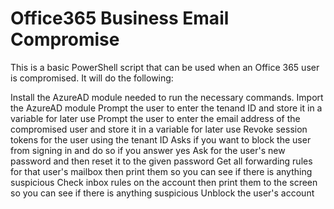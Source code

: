 # Office365 Business Email Compromise

This is a basic PowerShell script that can be used when an Office 365 user is compromised. It will do the following:

Install the AzureAD module needed to run the necessary commands.
Import the AzureAD module
Prompt the user to enter the tenand ID and store it in a variable for later use
Prompt the user to enter the email address of the compromised user and store it in a variable for later use
Revoke session tokens for the user using the tenant ID
Asks if you want to block the user from signing in and do so if you answer yes
Ask for the user's new password and then reset it to the given password
Get all forwarding rules for that user's mailbox then print them so you can see if there is anything suspicious
Check inbox rules on the account then print them to the screen so you can see if there is anything suspicious
Unblock the user's account
